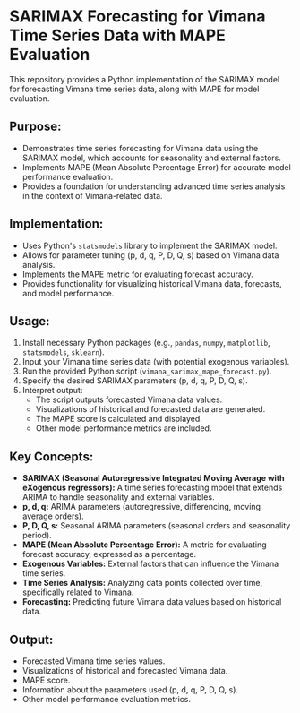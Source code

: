 # SARIMAX Forecasting for Vimana Time Series Data with MAPE Evaluation

This repository provides a Python implementation of the SARIMAX model for forecasting Vimana time series data, along with MAPE for model evaluation.

## Purpose:

* Demonstrates time series forecasting for Vimana data using the SARIMAX model, which accounts for seasonality and external factors.
* Implements MAPE (Mean Absolute Percentage Error) for accurate model performance evaluation.
* Provides a foundation for understanding advanced time series analysis in the context of Vimana-related data.

## Implementation:

* Uses Python's `statsmodels` library to implement the SARIMAX model.
* Allows for parameter tuning (p, d, q, P, D, Q, s) based on Vimana data analysis.
* Implements the MAPE metric for evaluating forecast accuracy.
* Provides functionality for visualizing historical Vimana data, forecasts, and model performance.

## Usage:

1.  Install necessary Python packages (e.g., `pandas`, `numpy`, `matplotlib`, `statsmodels`, `sklearn`).
2.  Input your Vimana time series data (with potential exogenous variables).
3.  Run the provided Python script (`vimana_sarimax_mape_forecast.py`).
4.  Specify the desired SARIMAX parameters (p, d, q, P, D, Q, s).
5.  Interpret output:
    * The script outputs forecasted Vimana data values.
    * Visualizations of historical and forecasted data are generated.
    * The MAPE score is calculated and displayed.
    * Other model performance metrics are included.

## Key Concepts:

* **SARIMAX (Seasonal Autoregressive Integrated Moving Average with eXogenous regressors):** A time series forecasting model that extends ARIMA to handle seasonality and external variables.
* **p, d, q:** ARIMA parameters (autoregressive, differencing, moving average orders).
* **P, D, Q, s:** Seasonal ARIMA parameters (seasonal orders and seasonality period).
* **MAPE (Mean Absolute Percentage Error):** A metric for evaluating forecast accuracy, expressed as a percentage.
* **Exogenous Variables:** External factors that can influence the Vimana time series.
* **Time Series Analysis:** Analyzing data points collected over time, specifically related to Vimana.
* **Forecasting:** Predicting future Vimana data values based on historical data.

## Output:

* Forecasted Vimana time series values.
* Visualizations of historical and forecasted Vimana data.
* MAPE score.
* Information about the parameters used (p, d, q, P, D, Q, s).
* Other model performance evaluation metrics.
